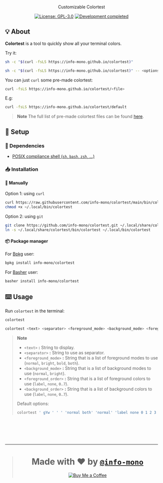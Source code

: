 <p align="center"><a href="https://github.com/info-mono/colortest"><img src=""></a></p>
<p align="center">Customizable Colortest</p>
<p align="center">
  <a href="https://github.com/info-mono/colortest/blob/main/LICENSE"><img src="https://img.shields.io/github/license/info-mono/colortest?labelColor=383838&color=585858&style=for-the-badge" alt="License: GPL-3.0"></a>
  <a href="https://gist.github.com/NNBnh/9ef453aba3efce26046e0d3119dab5a7#development-completed"><img src="https://img.shields.io/badge/development-completed-%23585858.svg?labelColor=383838&style=for-the-badge&logoColor=FFFFFF" alt="Development completed"></a>
</p>

## 💡 About

**Colortest** is a tool to quickly show all your terminal colors.

Try it:

```sh
sh -c "$(curl -fsLS https://info-mono.github.io/colortest)"
```

```sh
sh -c "$(curl -fsLS https://info-mono.github.io/colortest)" -- <options>
```

You can just `curl` some pre-made colortest:

```sh
curl -fsLS https://info-mono.github.io/colortest/<file>
```

E.g:

```sh
curl -fsLS https://info-mono.github.io/colortest/default
```

> **Note** The full list of pre-made colortest files can be found [here](https://github.com/info-mono/colortest/tree/main/docs).

## 🚀 Setup

### 🧾 Dependencies

- [POSIX compliance shell (`sh`, `bash`, `zsh`, ...)](https://wikipedia.org/wiki/Unix_shell)

### 📥 Installation

#### 🔧 Manually

Option 1: using `curl`

```sh
curl https://raw.githubusercontent.com/info-mono/colortest/main/bin/colortest > ~/.local/bin/colortest
chmod +x ~/.local/bin/colortest
```

Option 2: using `git`

```sh
git clone https://github.com/info-mono/colortest.git ~/.local/share/colortest
ln -s ~/.local/share/colortest/bin/colortest ~/.local/bin/colortest
```

#### 📦 Package manager

For [Bpkg](https://github.com/bpkg/bpkg) user:

```sh
bpkg install info-mono/colortest
```

For [Basher](https://github.com/basherpm/basher) user:

```sh
basher install info-mono/colortest
```

## ⌨️ Usage

Run `colortest` in the terminal:

```sh
colortest
```

```sh
colortest <text> <separator> <foreground_mode> <background_mode> <foreground_order> <background_order>
```

> **Note**
>
> - `<text>` **:** String to display.
> - `<separator>` **:** String to use as separator.
> - `<foreground_mode>` **:** String that is a list of foreground modes to use (`normal`, `bright`, `bold`, `both`).
> - `<background_mode>` **:** String that is a list of background modes to use (`normal`, `bright`).
> - `<foreground_order>` **:** String that is a list of foreground colors to use (`label`, `none`, `0`..`7`).
> - `<background_order>` **:** String that is a list of background colors to use (`label`, `none`, `0`..`7`).
>
> Default options:
>
> ```sh
> colortest ' gYw ' ' ' 'normal both' 'normal' 'label none 0 1 2 3 4 5 6 7' 'label none 0 1 2 3 4 5 6 7'
> ```

<br><br><br><br>

---

> <h1 align="center">Made with ❤️ by <a href="https://github.com/info-mono"><code>@info-mono</code></a></h1>
>
> <p align="center"><a href="https://www.buymeacoffee.com/nnbnh"><img src="https://img.shields.io/badge/buy_me_a_coffee%20-%23F7CA88.svg?logo=buy-me-a-coffee&logoColor=333333&style=for-the-badge" alt="Buy Me a Coffee"></a></p>
